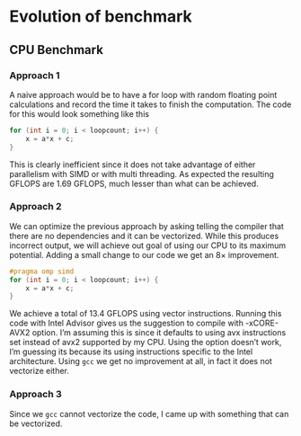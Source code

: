 # Evolution of benchmark

## CPU Benchmark

### Approach 1

A naive approach would be to have a for loop with random floating point calculations and record the time it takes to finish the computation. The code for this would look something like this

```c
for (int i = 0; i < loopcount; i++) {
    x = a*x + c;
}
```

This is clearly inefficient since it does not take advantage of either parallelism with SIMD or with multi threading. As expected the resulting GFLOPS are 1.69 GFLOPS, much lesser than what can be achieved.

### Approach 2

We can optimize the previous approach by asking telling the compiler that there are no dependencies and it can be vectorized. While this produces incorrect output, we will achieve out goal of using our CPU to its maximum potential. Adding a small change to our code we get an $8\times$ improvement.

```c
#pragma omp simd
for (int i = 0; i < loopcount; i++) {
	x = a*x + c;
}
```

We achieve a total of 13.4 GFLOPS using vector instructions. Running this code with Intel Advisor gives us the suggestion to compile with -xCORE-AVX2 option. I’m assuming this is since it defaults to using avx instructions set instead of avx2 supported by my CPU. Using the option doesn’t work, I’m guessing  its because its using instructions specific to the Intel architecture. Using `gcc` we get no improvement at all, in fact it does not vectorize either.

### Approach 3

Since we `gcc` cannot vectorize the code, I came up with something that can be vectorized.
